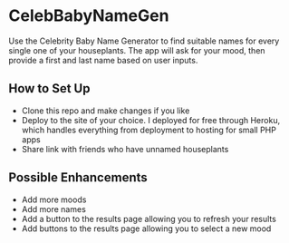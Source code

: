 # CelebBabyNameGen
Use the Celebrity Baby Name Generator to find suitable names for every single one of your houseplants. The app will ask for your mood, then provide a first and last name based on user inputs. 

## How to Set Up
* Clone this repo and make changes if you like
* Deploy to the site of your choice. I deployed for free through Heroku, which handles everything from deployment to hosting for small PHP apps
* Share link with friends who have unnamed houseplants

## Possible Enhancements
* Add more moods
* Add more names
* Add a button to the results page allowing you to refresh your results
* Add buttons to the results page allowing you to select a new mood
